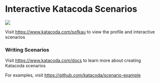 # Interactive Katacoda Scenarios

[![](http://shields.katacoda.com/katacoda/sofkau/count.svg)](https://www.katacoda.com/sofkau "Get your profile on Katacoda.com")

Visit https://www.katacoda.com/sofkau to view the profile and interactive scenarios

### Writing Scenarios
Visit https://www.katacoda.com/docs to learn more about creating Katacoda scenarios

For examples, visit https://github.com/katacoda/scenario-example
